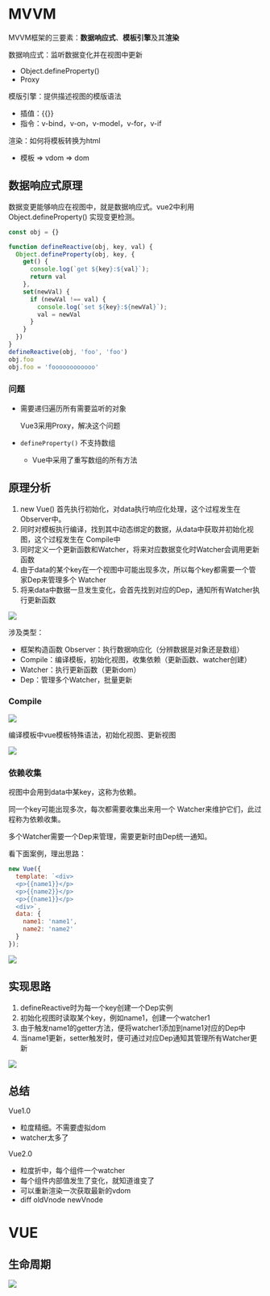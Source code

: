 # MVVM

MVVM框架的三要素：**数据响应式**、**模板引擎**及其**渲染**

数据响应式：监听数据变化并在视图中更新 

- Object.defineProperty() 
- Proxy 

模版引擎：提供描述视图的模版语法 

- 插值：{{}} 
- 指令：v-bind，v-on，v-model，v-for，v-if 

渲染：如何将模板转换为html 

- 模板 => vdom => dom

## 数据响应式原理

数据变更能够响应在视图中，就是数据响应式。vue2中利⽤ Object.defineProperty() 实现变更检测。

```javascript
const obj = {}

function defineReactive(obj, key, val) {
  Object.defineProperty(obj, key, {
    get() {
      console.log(`get ${key}:${val}`);
      return val
    },
    set(newVal) {
      if (newVal !== val) {
        console.log(`set ${key}:${newVal}`);
        val = newVal
      }
    }
  })
}
defineReactive(obj, 'foo', 'foo')
obj.foo
obj.foo = 'foooooooooooo'
```

### 问题

- 需要递归遍历所有需要监听的对象

  Vue3采用Proxy，解决这个问题

- `defineProperty()` 不⽀持数组

  - Vue中采用了重写数组的所有方法

## 原理分析

1. new Vue() ⾸先执⾏初始化，对data执⾏响应化处理，这个过程发⽣在Observer中。
2. 同时对模板执⾏编译，找到其中动态绑定的数据，从data中获取并初始化视图，这个过程发⽣在 Compile中 
3. 同时定义⼀个更新函数和Watcher，将来对应数据变化时Watcher会调⽤更新函数
4. 由于data的某个key在⼀个视图中可能出现多次，所以每个key都需要⼀个管家Dep来管理多个 Watcher 
5. 将来data中数据⼀旦发⽣变化，会⾸先找到对应的Dep，通知所有Watcher执⾏更新函数

![](https://raw.githubusercontent.com/claude-hub/cloud-img/main/2021/20210219120029.png)

涉及类型：

- 框架构造函数 Observer：执⾏数据响应化（分辨数据是对象还是数组） 
- Compile：编译模板，初始化视图，收集依赖（更新函数、watcher创建） 
- Watcher：执⾏更新函数（更新dom） 
- Dep：管理多个Watcher，批量更新

### Compile

![](https://raw.githubusercontent.com/claude-hub/cloud-img/main/2021/20210219120725.png)

编译模板中vue模板特殊语法，初始化视图、更新视图

![](https://raw.githubusercontent.com/claude-hub/cloud-img/main/2021/20210219120743.jpg)



### 依赖收集

视图中会⽤到data中某key，这称为依赖。

同⼀个key可能出现多次，每次都需要收集出来⽤⼀个 Watcher来维护它们，此过程称为依赖收集。 

多个Watcher需要⼀个Dep来管理，需要更新时由Dep统⼀通知。

看下⾯案例，理出思路：

```javascript
new Vue({
  template: `<div>
  <p>{{name1}}</p>
  <p>{{name2}}</p>
  <p>{{name1}}</p>
  <div>`,
  data: {
    name1: 'name1',
    name2: 'name2'
  }
});
```

![](https://raw.githubusercontent.com/claude-hub/cloud-img/main/2021/20210219122940.jpg)

## 实现思路

1. defineReactive时为每⼀个key创建⼀个Dep实例
2. 初始化视图时读取某个key，例如name1，创建⼀个watcher1 
3. 由于触发name1的getter⽅法，便将watcher1添加到name1对应的Dep中
4. 当name1更新，setter触发时，便可通过对应Dep通知其管理所有Watcher更新

![](https://raw.githubusercontent.com/claude-hub/cloud-img/main/2021/20210219120029.png)

## 总结

Vue1.0

- 粒度精细。不需要虚拟dom
- watcher太多了

Vue2.0

- 粒度折中，每个组件一个watcher
- 每个组件内部值发生了变化，就知道谁变了
- 可以重新渲染一次获取最新的vdom
- diff oldVnode newVnode

# VUE

## 生命周期

![](https://raw.githubusercontent.com/claude-hub/cloud-img/main/2021/20210219115407.png)